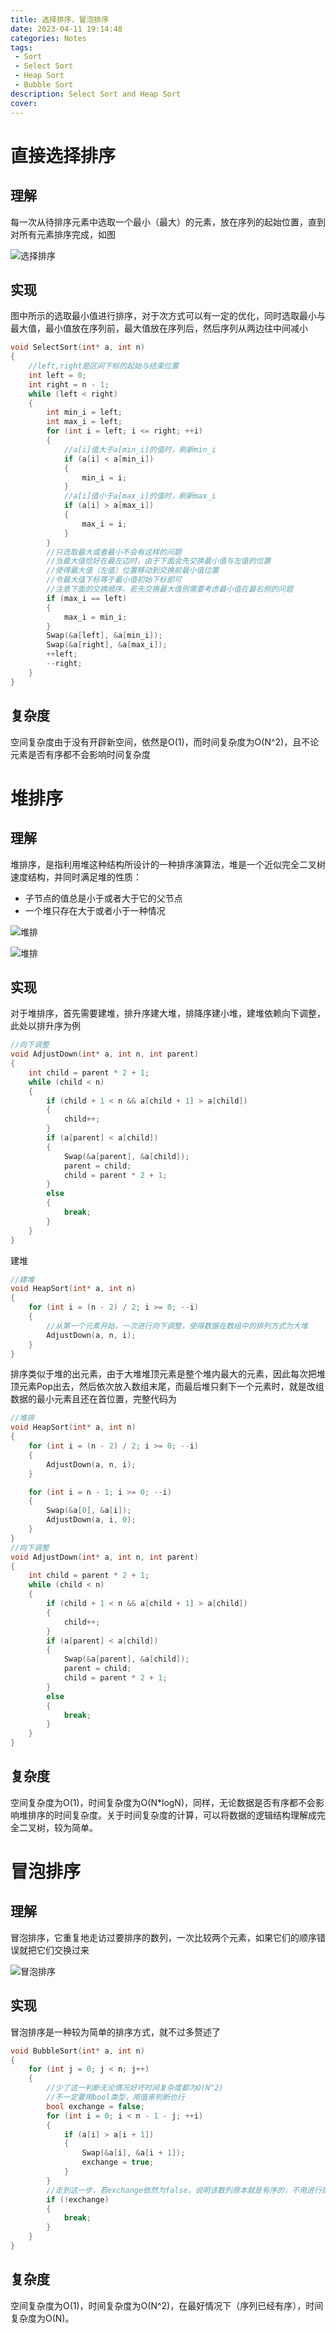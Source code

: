 ```yaml
---
title: 选择排序、冒泡排序
date: 2023-04-11 19:14:48
categories: Notes
tags:
 - Sort
 - Select Sort
 - Heap Sort
 - Bubble Sort
description: Select Sort and Heap Sort
cover:
---
```


# 直接选择排序

## 理解

每一次从待排序元素中选取一个最小（最大）的元素，放在序列的起始位置，直到对所有元素排序完成，如图

![选择排序](https://raw.githubusercontent.com/Yukii2333/Images/main/blog_image/%E9%80%89%E6%8B%A9%E6%8E%92%E5%BA%8F.gif "选择排序")

## 实现

图中所示的选取最小值进行排序，对于次方式可以有一定的优化，同时选取最小与最大值，最小值放在序列前，最大值放在序列后，然后序列从两边往中间减小

```C
void SelectSort(int* a, int n)
{
    //left,right是区间下标的起始与结束位置
	int left = 0;
	int right = n - 1;
	while (left < right)
	{
		int min_i = left;
		int max_i = left;
		for (int i = left; i <= right; ++i)
		{
            //a[i]值大于a[min_i]的值时，刷新min_i
			if (a[i] < a[min_i])
			{
				min_i = i;
			}
            //a[i]值小于a[max_i]的值时，刷新max_i
			if (a[i] > a[max_i])
			{
				max_i = i;
			}
		}
        //只选取最大或者最小不会有这样的问题
        //当最大值恰好在最左边时，由于下面会先交换最小值与左值的位置
        //使得最大值（左值）位置移动到交换前最小值位置
        //令最大值下标等于最小值初始下标即可
        //注意下面的交换顺序，若先交换最大值则需要考虑最小值在最右侧的问题
		if (max_i == left)
		{
			max_i = min_i;
		}
		Swap(&a[left], &a[min_i]);
		Swap(&a[right], &a[max_i]);
		++left;
		--right;
	}
}
```

## 复杂度

空间复杂度由于没有开辟新空间，依然是O(1)，而时间复杂度为O(N^2)，且不论元素是否有序都不会影响时间复杂度



# 堆排序

## 理解

堆排序，是指利用堆这种结构所设计的一种排序演算法，堆是一个近似完全二叉树速度结构，并同时满足堆的性质：

* 子节点的值总是小于或者大于它的父节点
* 一个堆只存在大于或者小于一种情况

![堆排](https://raw.githubusercontent.com/Yukii2333/Images/main/blog_image/6.jpg "堆排")

![堆排](https://upload.wikimedia.org/wikipedia/commons/1/1b/Sorting_heapsort_anim.gif "堆排")

## 实现

对于堆排序，首先需要建堆，排升序建大堆，排降序建小堆，建堆依赖向下调整，此处以排升序为例

```C
//向下调整
void AdjustDown(int* a, int n, int parent)
{
	int child = parent * 2 + 1;
	while (child < n)
	{
		if (child + 1 < n && a[child + 1] > a[child])
		{
			child++;
		}
		if (a[parent] < a[child])
		{
			Swap(&a[parent], &a[child]);
			parent = child;
			child = parent * 2 + 1;
		}
		else
		{
			break;
		}
	}
}
```

建堆

```C
//建堆
void HeapSort(int* a, int n)
{
	for (int i = (n - 2) / 2; i >= 0; --i)
	{
        //从第一个元素开始，一次进行向下调整，使得数据在数组中的排列方式为大堆
		AdjustDown(a, n, i);
	}
}
```

排序类似于堆的出元素，由于大堆堆顶元素是整个堆内最大的元素，因此每次把堆顶元素Pop出去，然后依次放入数组末尾，而最后堆只剩下一个元素时，就是改组数据的最小元素且还在首位置，完整代码为

```C
//堆排
void HeapSort(int* a, int n)
{
	for (int i = (n - 2) / 2; i >= 0; --i)
	{
		AdjustDown(a, n, i);
	}

	for (int i = n - 1; i >= 0; --i)
	{
		Swap(&a[0], &a[i]);
		AdjustDown(a, i, 0);
	}
}
//向下调整
void AdjustDown(int* a, int n, int parent)
{
	int child = parent * 2 + 1;
	while (child < n)
	{
		if (child + 1 < n && a[child + 1] > a[child])
		{
			child++;
		}
		if (a[parent] < a[child])
		{
			Swap(&a[parent], &a[child]);
			parent = child;
			child = parent * 2 + 1;
		}
		else
		{
			break;
		}
	}
}
```

## 复杂度

空间复杂度为O(1)，时间复杂度为O(N*logN)，同样，无论数据是否有序都不会影响堆排序的时间复杂度。关于时间复杂度的计算，可以将数据的逻辑结构理解成完全二叉树，较为简单。



# 冒泡排序

## 理解

冒泡排序，它重复地走访过要排序的数列，一次比较两个元素，如果它们的顺序错误就把它们交换过来

![冒泡排序](https://raw.githubusercontent.com/Yukii2333/Images/main/blog_image/%E5%86%92%E6%B3%A1%E6%8E%92%E5%BA%8F.gif "冒泡排序")

## 实现

冒泡排序是一种较为简单的排序方式，就不过多赘述了

```C
void BubbleSort(int* a, int n)
{
	for (int j = 0; j < n; j++)
	{
		//少了这一判断无论情况好坏时间复杂度都为O(N^2)
        //不一定要用bool类型，用值来判断也行
		bool exchange = false;
 		for (int i = 0; i < n - 1 - j; ++i)
		{
			if (a[i] > a[i + 1])
			{
				Swap(&a[i], &a[i + 1]);
				exchange = true;
			}
		}
        //走到这一步，若exchange依然为false，说明该数列原本就是有序的，不用进行排序
		if (!exchange)
		{
			break;
		}
	}
}
```

## 复杂度

空间复杂度为O(1)，时间复杂度为O(N^2)，在最好情况下（序列已经有序），时间复杂度为O(N)。
